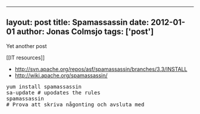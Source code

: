 
---
layout: post
title: Spamassassin
date: 2012-01-01
author: Jonas Colmsjo
tags: ['post']
---

Yet another post





[[IT resources]]

* http://svn.apache.org/repos/asf/spamassassin/branches/3.3/INSTALL
* http://wiki.apache.org/spamassassin/


<pre>
yum install spamassassin
sa-update # upodates the rules
spamassassin
# Prova att skriva någonting och avsluta med <ctrl-D>


</pre>
